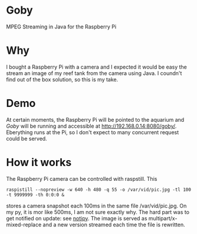 Goby
====

MPEG Streaming in Java for the Raspberry Pi

Why
====

I bought a Raspberry Pi with a camera and I expected it would be easy the stream an image of my reef tank from 
the camera using Java. I coundn't find out of the box solution, so this is my take. 

Demo
==== 
At certain moments, the Raspberry Pi will be pointed to the aquarium and *Goby* will be running and accessible at <http://192.168.0.14:8080/goby/>. Eberything runs at the Pi, so I don't expect to many concurrent request could be served.

How it works
====

The Raspberry Pi camera can be controlled with raspstill. This

    raspistill --nopreview -w 640 -h 480 -q 55 -o /var/vid/pic.jpg -tl 100 -t 9999999 -th 0:0:0 &
stores a camera snapshot each 100ms in the same file /var/vid/pic.jpg. On my py, it is mor like 500ms, I am not sure exactly why. The hard part was to get notified on update: 
see [notipy](https://github.com/kolov/notipy). The image is served as multipart/x-mixed-replace and a new version streamed each time the file is rewritten. 


